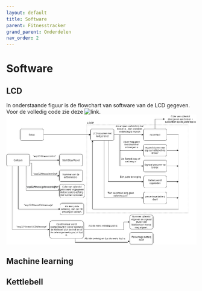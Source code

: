 ```yaml
---
layout: default
title: Software
parent: Fitnesstracker
grand_parent: Onderdelen
nav_order: 2
---
```


# Software

## LCD
In onderstaande figuur is de flowchart van software van de LCD gegeven. Voor de volledig code zie deze ![link](https://github.com/FitnessTrackerpuzzle/CodeLCDmetMQTT-finaal-.git).
![FlowchartSoftwareLCD](FlowchartSoftwareLCD.png ) 

## Machine learning
## Kettlebell
